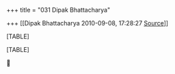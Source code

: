 +++
title = "031 Dipak Bhattacharya"

+++
[[Dipak Bhattacharya	2010-09-08, 17:28:27 [Source](https://groups.google.com/g/bvparishat/c/doVnFJCjbHg)]]



[TABLE]

[TABLE]



